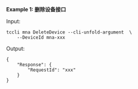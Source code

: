**Example 1: 删除设备接口**



Input: 

```
tccli mna DeleteDevice --cli-unfold-argument  \
    --DeviceId mna-xxx
```

Output: 
```
{
    "Response": {
        "RequestId": "xxx"
    }
}
```

